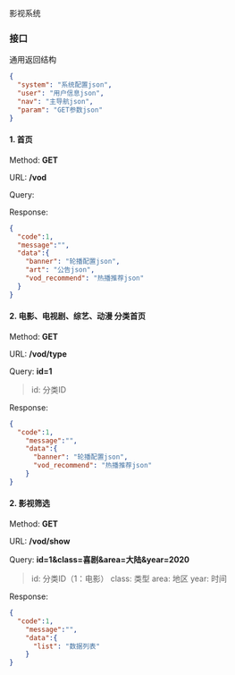 影视系统

### 接口

通用返回结构
```json
{
  "system": "系统配置json",
  "user": "用户信息json",
  "nav": "主导航json",
  "param": "GET参数json"
}
```

#### 1. 首页

Method: **GET**

URL: **/vod**

Query: 

Response:

```json
{
  "code":1,
  "message":"",
  "data":{
    "banner": "轮播配置json",
    "art": "公告json",
    "vod_recommend": "热播推荐json"
  }
}
```

#### 2. 电影、电视剧、综艺、动漫 分类首页

Method: **GET**

URL: **/vod/type**

Query: **id=1**

>   id: 分类ID

Response:

```json
{
  "code":1,
    "message":"",
    "data":{
      "banner": "轮播配置json",
      "vod_recommend": "热播推荐json"
    }
}
```

#### 2. 影视筛选

Method: **GET**

URL: **/vod/show**

Query: **id=1&class=喜剧&area=大陆&year=2020**

>   id: 分类ID（1：电影）
>   class: 类型
>   area: 地区
>   year: 时间

Response:

```json
{
  "code":1,
    "message":"",
    "data":{
      "list": "数据列表"
    }
}
```